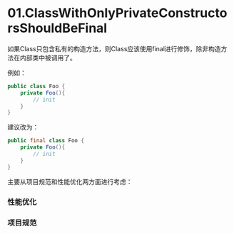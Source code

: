 # 01.ClassWithOnlyPrivateConstructorsShouldBeFinal

如果Class只包含私有的构造方法，则Class应该使用final进行修饰，除非构造方法在内部类中被调用了。

例如：

```Java
public class Foo {
    private Foo(){
        // init
    }
}
```

建议改为：

```Java
public final class Foo {
    private Foo(){
        // init
    }
}
```

主要从项目规范和性能优化两方面进行考虑：


### 性能优化

### 项目规范


